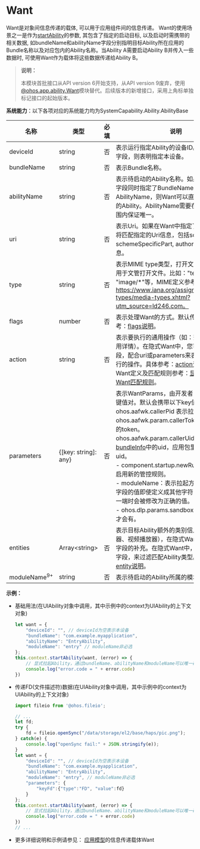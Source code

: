 # Want

Want是对象间信息传递的载体, 可以用于应用组件间的信息传递。 Want的使用场景之一是作为[startAbility](js-apis-inner-application-uiAbilityContext.md#uiabilitycontextstartability)的参数, 其包含了指定的启动目标, 以及启动时需携带的相关数据, 如bundleName和abilityName字段分别指明目标Ability所在应用的Bundle名称以及对应包内的Ability名称。当Ability A需要启动Ability B并传入一些数据时, 可使用Want作为载体将这些数据传递给Ability B。

> **说明：**
> 
> 本模块首批接口从API version 6开始支持，从API version 9废弃，使用[@ohos.app.ability.Want](js-apis-app-ability-want.md)模块替代。后续版本的新增接口，采用上角标单独标记接口的起始版本。

**系统能力**：以下各项对应的系统能力均为SystemCapability.Ability.AbilityBase

| 名称        | 类型                 | 必填 | 说明                                                         |
| ----------- | -------------------- | ---- | ------------------------------------------------------------ |
| deviceId    | string               | 否   | 表示运行指定Ability的设备ID。如果未设置该字段，则表明指定本设备。                                |
| bundleName   | string               | 否   | 表示Bundle名称。 |
| abilityName  | string               | 否   | 表示待启动的Ability名称。如果在Want中该字段同时指定了BundleName和AbilityName，则Want可以直接匹配到指定的Ability。AbilityName需要在一个应用的范围内保证唯一。 |
| uri          | string               | 否   | 表示Uri。如果在Want中指定了Uri，则Want将匹配指定的Uri信息，包括scheme, schemeSpecificPart, authority和path信息。 |
| type         | string               | 否   | 表示MIME type类型，打开文件的类型，主要用于文管打开文件。比如："text/xml" 、 "image/*"等，MIME定义参考：https://www.iana.org/assignments/media-types/media-types.xhtml?utm_source=ld246.com。   |
| flags        | number               | 否   | 表示处理Want的方式。默认传数字，具体参考：[flags说明](js-apis-ability-wantConstant.md#wantConstant.Flags)。 |
| action      | string               | 否   | 表示要执行的通用操作（如：查看、分享、应用详情）。在隐式Want中，您可以定义该字段，配合uri或parameters来表示对数据要执行的操作。具体参考：[action说明](js-apis-app-ability-wantConstant.md#wantConstant.Action)。隐式Want定义及匹配规则参考：[显式Want与隐式Want匹配规则](application-models/explicit-implicit-want-mappings.md)。                           |
| parameters   | {[key: string]: any} | 否   | 表示WantParams，由开发者自行决定传入的键值对。默认会携带以下key值：<br>ohos.aafwk.callerPid 表示拉起方的pid。<br>ohos.aafwk.param.callerToken 表示拉起方的token。<br>ohos.aafwk.param.callerUid 表示[bundleInfo](js-apis-bundle-BundleInfo.md#bundleinfo-1)中的uid，应用包里应用程序的uid。<br />- component.startup.newRules：表示是否启用新的管控规则。<br />- moduleName：表示拉起方的模块名，该字段的值即使定义成其他字符串，在传递到另一端时会被修改为正确的值。<br />- ohos.dlp.params.sandbox：表示dlp文件才会有。                                       |
| entities    | Array\<string>       | 否   | 表示目标Ability额外的类别信息（如：浏览器、视频播放器），在隐式Want中是对action字段的补充。在隐式Want中，您可以定义该字段，来过滤匹配Ability类型。具体参考：[entity说明](js-apis-app-ability-wantConstant.md#wantConstant.Entity)。                                    |
| moduleName<sup>9+</sup> | string | 否    | 表示待启动的Ability所属的模块（module）。 |

**示例：**

- 基础用法(在UIAbility对象中调用，其中示例中的context为UIAbility的上下文对象)

  ```ts
  let want = {
      "deviceId": "", // deviceId为空表示本设备
      "bundleName": "com.example.myapplication",
      "abilityName": "EntryAbility",
      "moduleName": "entry" // moduleName非必选
  };
  this.context.startAbility(want, (error) => {
      // 显式拉起Ability，通过bundleName、abilityName和moduleName可以唯一确定一个Ability
      console.log("error.code = " + error.code)
  })
  ```

- 传递FD(文件描述符)数据(在UIAbility对象中调用，其中示例中的context为UIAbility的上下文对象)

  ```ts
  import fileio from '@ohos.fileio';
  
  // ...
  let fd;
  try {
      fd = fileio.openSync("/data/storage/el2/base/haps/pic.png");
  } catch(e) {
      console.log("openSync fail:" + JSON.stringify(e));
  }
  let want = {
      "deviceId": "", // deviceId为空表示本设备
      "bundleName": "com.example.myapplication",
      "abilityName": "EntryAbility",
      "moduleName": "entry", // moduleName非必选
      "parameters": {
          "keyFd":{"type":"FD", "value":fd}
      }
  };
  this.context.startAbility(want, (error) => {
      // 显式拉起Ability，通过bundleName、abilityName和moduleName可以唯一确定一个Ability
      console.log("error.code = " + error.code)
  })
  // ...
  ```
  
- 更多详细说明和示例请参见： [应用模型](../../application-models/Readme-CN.md)的信息传递载体Want

  <!--no_check-->